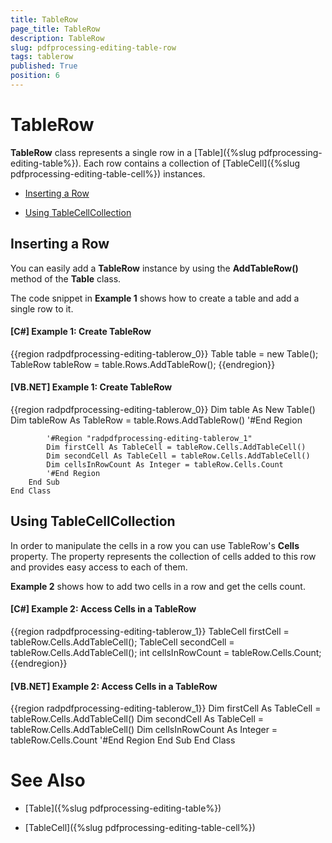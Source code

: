 ```yaml
---
title: TableRow
page_title: TableRow
description: TableRow
slug: pdfprocessing-editing-table-row
tags: tablerow
published: True
position: 6
---
```


# TableRow



__TableRow__ class represents a single row in a [Table]({%slug pdfprocessing-editing-table%}). Each row contains a collection of
        [TableCell]({%slug pdfprocessing-editing-table-cell%}) instances.
      

* [Inserting a Row](#inserting-a-row-)

* [Using TableCellCollection](#using-tablecellcollection)

## Inserting a Row 

You can easily add a __TableRow__ instance by using the __AddTableRow()__ method of the __Table__ class.
        

The code snippet in __Example 1__ shows how to create a table and add a single row to it.
        

#### __[C#] Example 1: Create TableRow__

{{region radpdfprocessing-editing-tablerow_0}}
	            Table table = new Table();
	            TableRow tableRow = table.Rows.AddTableRow();
	{{endregion}}



#### __[VB.NET] Example 1: Create TableRow__

{{region radpdfprocessing-editing-tablerow_0}}
	        Dim table As New Table()
	        Dim tableRow As TableRow = table.Rows.AddTableRow()
	        '#End Region
	
	        '#Region "radpdfprocessing-editing-tablerow_1"
	        Dim firstCell As TableCell = tableRow.Cells.AddTableCell()
	        Dim secondCell As TableCell = tableRow.Cells.AddTableCell()
	        Dim cellsInRowCount As Integer = tableRow.Cells.Count
	        '#End Region
	    End Sub
	End Class



## Using TableCellCollection

In order to manipulate the cells in a row you can use TableRow's __Cells__ property. The property represents the collection of cells added to this row and provides easy access to each of them.
        

__Example 2__ shows how to add two cells in a row and get the cells count.
        

#### __[C#] Example 2: Access Cells in a TableRow__

{{region radpdfprocessing-editing-tablerow_1}}
	            TableCell firstCell = tableRow.Cells.AddTableCell();
	            TableCell secondCell = tableRow.Cells.AddTableCell();
	            int cellsInRowCount = tableRow.Cells.Count;
	{{endregion}}



#### __[VB.NET] Example 2: Access Cells in a TableRow__

{{region radpdfprocessing-editing-tablerow_1}}
	        Dim firstCell As TableCell = tableRow.Cells.AddTableCell()
	        Dim secondCell As TableCell = tableRow.Cells.AddTableCell()
	        Dim cellsInRowCount As Integer = tableRow.Cells.Count
	        '#End Region
	    End Sub
	End Class



# See Also

 * [Table]({%slug pdfprocessing-editing-table%})

 * [TableCell]({%slug pdfprocessing-editing-table-cell%})
